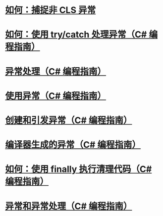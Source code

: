 # [如何：捕捉非 CLS 异常](how-to-catch-a-non-cls-exception.md)
# [如何：使用 try/catch 处理异常（C# 编程指南）](how-to-handle-an-exception-using-try-catch.md)
# [异常处理（C# 编程指南）](exception-handling.md)
# [使用异常（C# 编程指南）](using-exceptions.md)
# [创建和引发异常（C# 编程指南）](creating-and-throwing-exceptions.md)
# [编译器生成的异常（C# 编程指南）](compiler-generated-exceptions.md)
# [如何：使用 finally 执行清理代码（C# 编程指南）](how-to-execute-cleanup-code-using-finally.md)
# [异常和异常处理（C# 编程指南）](exceptions-and-exception-handling.md)
